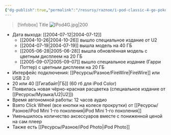 ```yaml
---
{"dg-publish":true,"permalink":"/resursy/raznoe/i-pod-classic-4-go-pokoleniya/"}
---
```


> [!infobox] Title
![IPod4G.jpg|200](/img/user/%D0%90%D1%80%D1%85%D0%B8%D0%B2/%D0%9A%D1%8D%D1%88/IPod4G.jpg)
- Дата выхода: [[2004-07-12\|2004-07-12]]
	- [[2004-10-26\|2004-10-26]] вышло специальное издание от U2 
	- [[2004-07-19\|2004-07-19]] вышла модель на 40 ГБ
	- [[2005-06-28\|2005-06-28]] вышла обновлённая модель с цветным дисплеем на 20 ГБ
	- [[2005-09-07\|2005-09-07]] вышло специальное издание (Гарри Поттер) с цветным дисплеем на 20 ГБ
- Интерфейс подключения: [[Ресурсы/Разное/FireWire\|FireWire]] или USB 2.0
- 20 или 40 [[Гигабайт\|ГБ]] (60 гб для iPod Color)
- Появилась новая чёрно-красная расцветка (специальное издание от [[Ресурсы/Музыка/U2\|U2]])
- Время автономной работы: 12 часов аудио
- Взято Click Wheel (все кнопки на колесе прокрутки) от [[Ресурсы/Разное/iPod Mini 1-го поколения\|iPod Mini 1-го поколения]]
- Уменьшилось количество аксессуаров вместе с пониженной ценой на сам плеер 
- Также есть [[Ресурсы/Разное/iPod Photo\|iPod Photo]] 